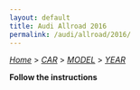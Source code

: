 ```yaml
---
layout: default
title: Audi Allroad 2016
permalink: /audi/allroad/2016/
---
```

[*Home*](/) > [*CAR*](/car/) > [*MODEL*](/car/model/) > [*YEAR*](/car/model/year/)

**Follow the instructions**